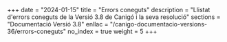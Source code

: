 +++
date        = "2024-01-15"
title       = "Errors coneguts"
description = "Llistat d'errors coneguts de la Versió 3.8 de Canigó i la seva resolució"
sections    = "Documentació Versió 3.8"
enllac		= "/canigo-documentacio-versions-36/errors-coneguts"
no_index 	= true
weight 		= 5
+++
